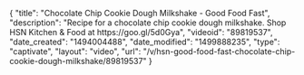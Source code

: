 {
    "title": "Chocolate Chip Cookie Dough Milkshake - Good Food Fast",
    "description": "Recipe for a chocolate chip cookie dough milkshake. Shop HSN Kitchen & Food at https:\/\/goo.gl\/5d0Gya",
    "videoid": "89819537",
    "date_created": "1494004488",
    "date_modified": "1499888235",
    "type": "captivate",
    "layout": "video",
    "url": "\/v\/hsn-good-food-fast-chocolate-chip-cookie-dough-milkshake\/89819537"
}